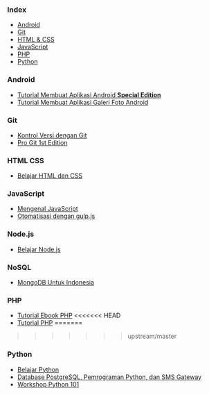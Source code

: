 ### Index

* [Android](#android)
* [Git](#git)
* [HTML & CSS](#html-css)
* [JavaScript](#javascript)
* [PHP](#php)
* [Python](#python)


### Android

* [Tutorial Membuat Aplikasi Android **Special Edition**](http://www.slideshare.net/creatorb/tutorial-lengkap-cara-membuat-aplikasi-android-sederhana)
* [Tutorial Membuat Aplikasi Galeri Foto Android](https://www.smashwords.com/books/view/533096)


### Git

* [Kontrol Versi dengan Git](https://leanpub.com/kontrol-versi-git)
* [Pro Git 1st Edition](https://git-scm.com/book/id/v1)


### HTML CSS

* [Belajar HTML dan CSS](http://www.ariona.net/ebook-belajar-html-dan-css/)


### JavaScript

* [Mengenal JavaScript](http://masputih.com/2013/01/ebook-gratis-mengenal-javascript)
* [Otomatisasi dengan gulp.js](https://kristories.gitbooks.io/otomatisasi-dengan-gulp-js/content/)


### Node.js

* [Belajar Node.js](http://idjs.github.io/belajar-nodejs/) 


### NoSQL

* [MongoDB Untuk Indonesia](https://kristories.gitbooks.io/pengantar-mongodb/content/)


### PHP

* [Tutorial Ebook PHP](http://www.ilmuwebsite.com/ebook-php-free-download)
<<<<<<< HEAD
* [Tutorial PHP](http://www.codingku.com/php/)
=======
>>>>>>> upstream/master


### Python

* [Belajar Python](http://www.belajarpython.com)
* [Database PostgreSQL, Pemrograman Python, dan SMS Gateway](http://rab.co.id/files/python/bukupython2.pdf.gz)
* [Workshop Python 101](http://sakti.github.io/python101/)
